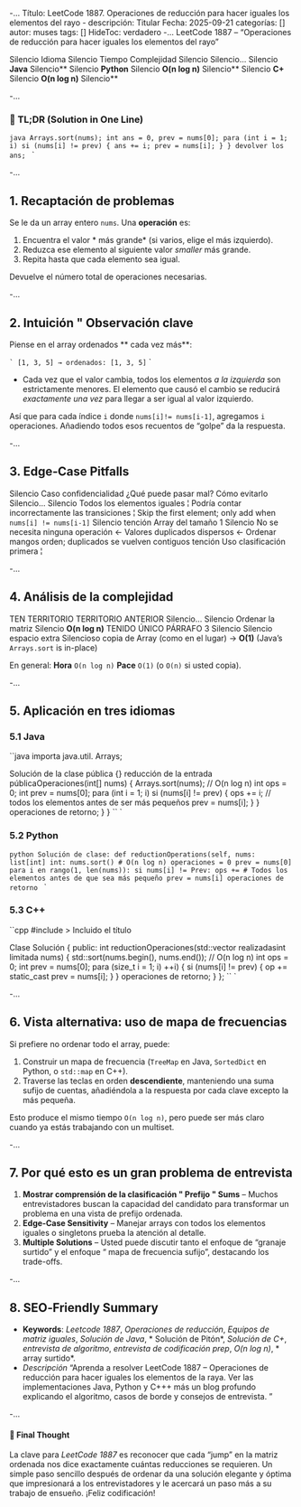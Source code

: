 -...
Título: LeetCode 1887. Operaciones de reducción para hacer iguales los elementos del rayo -
descripción: Titular
Fecha: 2025-09-21
categorías: []
autor: muses
tags: []
HideToc: verdadero
-...
LeetCode 1887 – “Operaciones de reducción para hacer iguales los elementos del rayo”

Silencio Idioma Silencio Tiempo Complejidad Silencio
Silencio...
Silencio **Java** Silencio**
Silencio **Python** Silencio **O(n log n)** Silencio**
Silencio **C+** Silencio **O(n log n)** Silencio**

-...

### 🚀 TL;DR (Solution in One Line)

``java
Arrays.sort(nums);
int ans = 0, prev = nums[0];
para (int i = 1; i)
si (nums[i] != prev) { ans += i; prev = nums[i]; }
}
devolver los ans;
`` `

-...

## 1. Recaptación de problemas

Se le da un array entero `nums`.
Una **operación** es:

1. Encuentra el valor * más grande* (si varios, elige el más izquierdo).
2. Reduzca ese elemento al siguiente valor *smaller* más grande.
3. Repita hasta que cada elemento sea igual.

Devuelve el número total de operaciones necesarias.

-...

## 2. Intuición " Observación clave

Piense en el array ordenados ** cada vez más**:

`` `
[1, 3, 5] → ordenados: [1, 3, 5]
`` `

* Cada vez que el valor cambia, todos los elementos *a la izquierda* son estrictamente menores.
El elemento que causó el cambio se reducirá *exactamente una vez* para llegar a ser igual al valor izquierdo.

Así que para cada índice `i` donde `nums[i]!= nums[i‐1]`, agregamos `i` operaciones.
Añadiendo todos esos recuentos de “golpe” da la respuesta.

-...

## 3. Edge‐Case Pitfalls

Silencio Caso confidencialidad ¿Qué puede pasar mal? Cómo evitarlo
Silencio...
Silencio Todos los elementos iguales ¦ Podría contar incorrectamente las transiciones ¦ Skip the first element; only add when `nums[i] != nums[i‐1]` Silencio
tención Array del tamaño 1 Silencio No se necesita ninguna operación
← Valores duplicados dispersos ← Ordenar mangos orden; duplicados se vuelven contiguos tención Uso clasificación primera ¦

-...

## 4. Análisis de la complejidad

TEN TERRITORIO TERRITORIO ANTERIOR
Silencio...
Silencio Ordenar la matriz Silencio **O(n log n)**
TENIDO ÚNICO PÁRRAFO 3 Silencio
Silencio espacio extra Silencioso copia de Array (como en el lugar) → **O(1)** (Java’s `Arrays.sort` is in-place)

En general: **Hora** `O(n log n)` **Pace** `O(1)` (o `O(n)` si usted copia).

-...

## 5. Aplicación en tres idiomas

### 5.1 Java

``java
importa java.util. Arrays;

Solución de la clase pública {}
reducción de la entrada públicaOperaciones(int[] nums) {
Arrays.sort(nums); // O(n log n)
int ops = 0;
int prev = nums[0];
para (int i = 1; i)
si (nums[i] != prev) {
ops += i; // todos los elementos antes de ser más pequeños
prev = nums[i];
}
}
operaciones de retorno;
}
}
`` `

### 5.2 Python

``python
Solución de clase:
def reductionOperations(self, nums: list[int] int:
nums.sort() # O(n log n)
operaciones = 0
prev = nums[0]
para i en rango(1, len(nums)):
si nums[i] != Prev:
ops += # Todos los elementos antes de que sea más pequeño
prev = nums[i]
operaciones de retorno
`` `

### 5.3 C++

``cpp
#include >
Incluido el título

Clase Solución {
public:
int reductionOperaciones(std::vector realizadasint limitada nums) {
std::sort(nums.begin(), nums.end()); // O(n log n)
int ops = 0;
int prev = nums[0];
para (size_t i = 1; i) ++i) {
si (nums[i] != prev) {
op += static_cast
prev = nums[i];
}
}
operaciones de retorno;
}
};
`` `

-...

## 6. Vista alternativa: uso de mapa de frecuencias

Si prefiere no ordenar todo el array, puede:

1. Construir un mapa de frecuencia (`TreeMap` en Java, `SortedDict` en Python, o `std::map` en C++).
2. Traverse las teclas en orden **descendiente**, manteniendo una suma sufijo de cuentas, añadiéndola a la respuesta por cada clave excepto la más pequeña.

Esto produce el mismo tiempo `O(n log n)`, pero puede ser más claro cuando ya estás trabajando con un multiset.

-...

## 7. Por qué esto es un gran problema de entrevista

1. **Mostrar comprensión de la clasificación " Prefijo " Sums** – Muchos entrevistadores buscan la capacidad del candidato para transformar un problema en una vista de prefijo ordenada.
2. **Edge‐Case Sensitivity** – Manejar arrays con todos los elementos iguales o singletons prueba la atención al detalle.
3. **Multiple Solutions** – Usted puede discutir tanto el enfoque de “granaje surtido” y el enfoque “ mapa de frecuencia sufijo”, destacando los trade-offs.

-...

## 8. SEO‐Friendly Summary

- **Keywords**: *Leetcode 1887*, *Operaciones de reducción*, *Equipos de matriz iguales*, *Solución de Java*, * Solución de Pitón*, *Solución de C+*, *entrevista de algoritmo*, *entrevista de codificación prep*, *O(n log n)*, * array surtido*.
- *Descripción* “Aprenda a resolver LeetCode 1887 – Operaciones de reducción para hacer iguales los elementos de la raya. Ver las implementaciones Java, Python y C+++ más un blog profundo explicando el algoritmo, casos de borde y consejos de entrevista. ”

-...

#### 🎯 Final Thought

La clave para *LeetCode 1887* es reconocer que cada “jump” en la matriz ordenada nos dice exactamente cuántas reducciones se requieren. Un simple paso sencillo después de ordenar da una solución elegante y óptima que impresionará a los entrevistadores y le acercará un paso más a su trabajo de ensueño. ¡Feliz codificación!